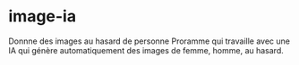 # image-ia
Donnne des images au hasard de personne
Proramme qui travaille avec une IA qui génère automatiquement des images de femme, homme,
au hasard.
